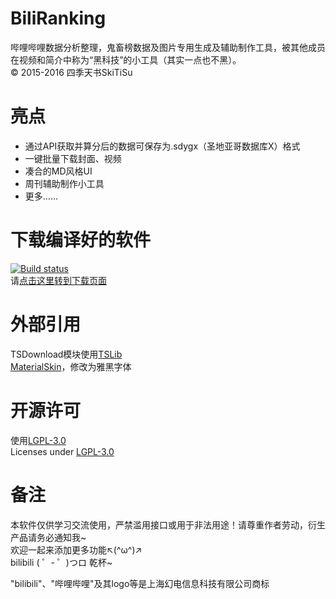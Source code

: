 # BiliRanking
哔哩哔哩数据分析整理，鬼畜榜数据及图片专用生成及辅助制作工具，被其他成员在视频和简介中称为“黑科技”的小工具（其实一点也不黑）。  
© 2015-2016 四季天书SkiTiSu

# 亮点
* 通过API获取并算分后的数据可保存为.sdygx（圣地亚哥数据库X）格式
* 一键批量下载封面、视频
* 凑合的MD风格UI
* 周刊辅助制作小工具
* 更多……

# 下载编译好的软件
[![Build status](https://ci.appveyor.com/api/projects/status/k2f82yqacurumah1?svg=true)](https://ci.appveyor.com/project/SkiTiSu/biliranking)  
请[点击这里转到下载页面](https://github.com/SkiTiSu/BiliRanking/releases)  

# 外部引用
TSDownload模块使用[TSLib](https://github.com/SkiTiSu/TSLib)  
[MaterialSkin](https://github.com/IgnaceMaes/MaterialSkin)，修改为雅黑字体

# 开源许可
使用[LGPL-3.0](http://opensource.org/licenses/LGPL-3.0)  
Licenses under [LGPL-3.0](http://opensource.org/licenses/LGPL-3.0)

# 备注
本软件仅供学习交流使用，严禁滥用接口或用于非法用途！请尊重作者劳动，衍生产品请务必通知我~  
欢迎一起来添加更多功能↖(^ω^)↗  
bilibili ( ゜- ゜)つロ 乾杯~
  
"bilibili"、"哔哩哔哩"及其logo等是上海幻电信息科技有限公司商标
